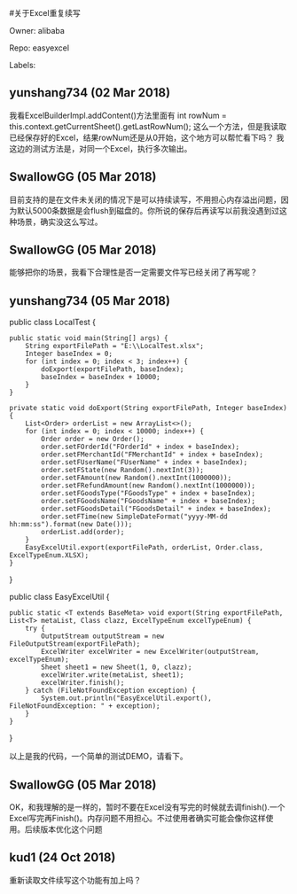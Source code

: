 #关于Excel重复续写

Owner: alibaba

Repo: easyexcel

Labels: 

## yunshang734 (02 Mar 2018)

我看ExcelBuilderImpl.addContent()方法里面有
int rowNum = this.context.getCurrentSheet().getLastRowNum();
这么一个方法，但是我读取已经保存好的Excel，结果rowNum还是从0开始，这个地方可以帮忙看下吗？
我这边的测试方法是，对同一个Excel，执行多次输出。

## SwallowGG (05 Mar 2018)

目前支持的是在文件未关闭的情况下是可以持续读写，不用担心内存溢出问题，因为默认5000条数据是会flush到磁盘的。你所说的保存后再读写以前我没遇到过这种场景，确实没这么写过。

## SwallowGG (05 Mar 2018)

能够把你的场景，我看下合理性是否一定需要文件写已经关闭了再写呢？

## yunshang734 (05 Mar 2018)

public class LocalTest {

    public static void main(String[] args) {
        String exportFilePath = "E:\\LocalTest.xlsx";
        Integer baseIndex = 0;
        for (int index = 0; index < 3; index++) {
            doExport(exportFilePath, baseIndex);
            baseIndex = baseIndex + 10000;
        }
    }

    private static void doExport(String exportFilePath, Integer baseIndex) {
        List<Order> orderList = new ArrayList<>();
        for (int index = 0; index < 10000; index++) {
            Order order = new Order();
            order.setFOrderId("FOrderId" + index + baseIndex);
            order.setFMerchantId("FMerchantId" + index + baseIndex);
            order.setFUserName("FUserName" + index + baseIndex);
            order.setFState(new Random().nextInt(3));
            order.setFAmount(new Random().nextInt(1000000));
            order.setFRefundAmount(new Random().nextInt(1000000));
            order.setFGoodsType("FGoodsType" + index + baseIndex);
            order.setFGoodsName("FGoodsName" + index + baseIndex);
            order.setFGoodsDetail("FGoodsDetail" + index + baseIndex);
            order.setFTime(new SimpleDateFormat("yyyy-MM-dd hh:mm:ss").format(new Date()));
            orderList.add(order);
        }
        EasyExcelUtil.export(exportFilePath, orderList, Order.class, ExcelTypeEnum.XLSX);
    }
}

public class EasyExcelUtil {

    public static <T extends BaseMeta> void export(String exportFilePath, List<T> metaList, Class clazz, ExcelTypeEnum excelTypeEnum) {
        try {
            OutputStream outputStream = new FileOutputStream(exportFilePath);
            ExcelWriter excelWriter = new ExcelWriter(outputStream, excelTypeEnum);
            Sheet sheet1 = new Sheet(1, 0, clazz);
            excelWriter.write(metaList, sheet1);
            excelWriter.finish();
        } catch (FileNotFoundException exception) {
            System.out.println("EasyExcelUtil.export(), FileNotFoundException: " + exception);
        }
    }
}

以上是我的代码，一个简单的测试DEMO，请看下。

## SwallowGG (05 Mar 2018)

OK，和我理解的是一样的，暂时不要在Excel没有写完的时候就去调finish().一个Excel写完再Finish()。内存问题不用担心。不过使用者确实可能会像你这样使用。后续版本优化这个问题

## kud1 (24 Oct 2018)

重新读取文件续写这个功能有加上吗？

